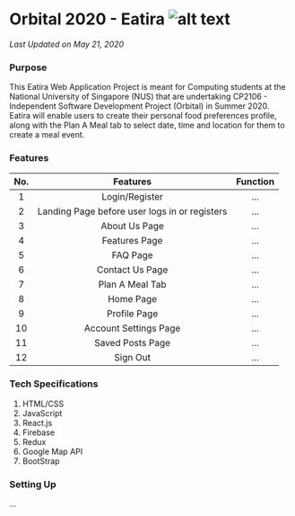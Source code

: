 # Orbital 2020 - Eatira ![alt text](https://i.imgur.com/hy5nHIpt.png) 
_Last Updated on May 21, 2020_

### Purpose
This Eatira Web Application Project is meant for Computing students at the National University of Singapore (NUS) that are undertaking CP2106 - Independent Software Development Project (Orbital) in Summer 2020. Eatira will enable users to create their personal food preferences profile, along with the Plan A Meal tab to select date, time and location for them to create a meal event. 

### Features

| No.           | Features                                       | Function  |
|:-------------:|:---------------------------------------------: |:---------:|
| 1             | Login/Register                                 | ...       |
| 2             | Landing Page before user logs in or registers  | ...       |
| 3             | About Us Page                                  | ...       |
| 4             | Features Page                                  | ...       |
| 5             | FAQ Page                                       | ...       |
| 6             | Contact Us Page                                | ...       |
| 7             | Plan A Meal Tab                                | ...       |
| 8             | Home Page                                      | ...       |
| 9             | Profile Page                                   | ...       |
| 10            | Account Settings Page                          | ...       |
| 11            | Saved Posts Page                               | ...       |
| 12            | Sign Out                                       | ...       |

### Tech Specifications
1. HTML/CSS
2. JavaScript
3. React.js
4. Firebase
5. Redux
6. Google Map API
7. BootStrap

### Setting Up
...
